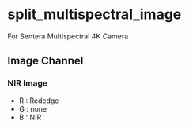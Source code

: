 # split_multispectral_image

For Sentera Multispectral 4K Camera


## Image Channel

### NIR Image
- R : Rededge
- G : none
- B : NIR


